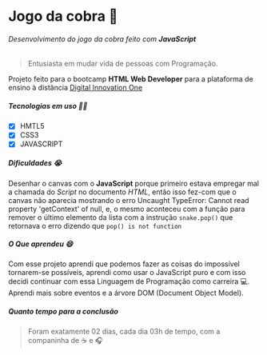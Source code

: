 # Jogo da cobra :snake:

###### Desenvolvimento do jogo da cobra feito com **JavaScript**

> Entusiasta em mudar vida de pessoas com Programação.

Projeto feito para o bootcamp **HTML Web Developer** para a plataforma de ensino à distância [Digital Innovation One](https://digitalinnovation.one/)

##### Tecnologias em uso :man_technologist:

- [x] HMTL5
- [x] CSS3
- [x] JAVASCRIPT

##### Dificuldades :sob:

Desenhar o canvas com o **JavaScript** porque primeiro estava empregar mal a chamada do _Script_ no documento _HTML_, então isso fez-com que o canvas não aparecia mostrando o erro Uncaught TypeError: Cannot read property 'getContext' of null, e, o mesmo aconteceu com a função para remover o último elemento da lista com a instrução ``snake.pop()`` que retornava o erro dizendo que ``pop() is not function`` 

##### O Que aprendeu :smile:

Com esse projeto aprendi que podemos fazer as coisas do impossível tornarem-se possíveis, aprendi como usar o JavaScript puro e com isso decidi continuar com essa Linguagem de Programação como carreira :computer:. Aprendi mais sobre eventos e a árvore DOM (Document Object Model).

##### Quanto tempo para a conclusão

> Foram exatamente 02 dias, cada dia 03h de tempo, com a companinha de :coffee: e :headphones:

